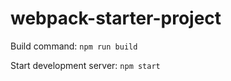 # webpack-starter-project

Build command:
``` npm run build ```

Start development server:
``` npm start ```
